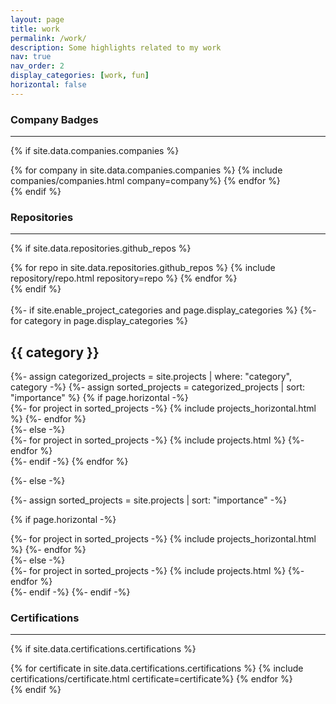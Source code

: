 ```yaml
---
layout: page
title: work
permalink: /work/
description: Some highlights related to my work
nav: true
nav_order: 2
display_categories: [work, fun]
horizontal: false
---
```

### Company Badges
---
{% if site.data.companies.companies %}

<div class="companies" style="display:grid; grid-template-columns: auto auto auto auto auto;">
  {% for company in site.data.companies.companies %}
    {% include companies/companies.html company=company%}
  {% endfor %}
</div>
{% endif %}

<br>


### Repositories
---
{% if site.data.repositories.github_repos %}

<div class="repositories d-flex flex-wrap flex-md-row flex-column justify-content-between align-items-center">
  {% for repo in site.data.repositories.github_repos %}
    {% include repository/repo.html repository=repo %}
  {% endfor %}
</div>
{% endif %}

<br>

<!-- ### Live Projects -->
<!-- pages/projects.md -->
<div class="projects">
<br>
{%- if site.enable_project_categories and page.display_categories %}
  <!-- Display categorized projects -->
  {%- for category in page.display_categories %}
  <h2 class="category">{{ category }}</h2>
  {%- assign categorized_projects = site.projects | where: "category", category -%}
  {%- assign sorted_projects = categorized_projects | sort: "importance" %}
  <!-- Generate cards for each project -->
  {% if page.horizontal -%}
  <div class="container">
    <div class="row row-cols-2">
    {%- for project in sorted_projects -%}
      {% include projects_horizontal.html %}
    {%- endfor %}
    </div>
  </div>
  {%- else -%}
  <div class="grid">
    {%- for project in sorted_projects -%}
      {% include projects.html %}
    {%- endfor %}
  </div>
  {%- endif -%}
  {% endfor %}

{%- else -%}

<!-- Display projects without categories -->

{%- assign sorted_projects = site.projects | sort: "importance" -%}

  <!-- Generate cards for each project -->

{% if page.horizontal -%}

  <div class="container">
    <div class="row row-cols-2">
    {%- for project in sorted_projects -%}
      {% include projects_horizontal.html %}
    {%- endfor %}
    </div>
  </div>
  {%- else -%}
  <div class="grid">
    {%- for project in sorted_projects -%}
      {% include projects.html %}
    {%- endfor %}
  </div>
  {%- endif -%}
{%- endif -%}
</div>


### Certifications
---
{% if site.data.certifications.certifications %}

<div class="repositories">
  {% for certificate in site.data.certifications.certifications %}
    {% include certifications/certificate.html certificate=certificate%}
  {% endfor %}
</div>
{% endif %}

<br>